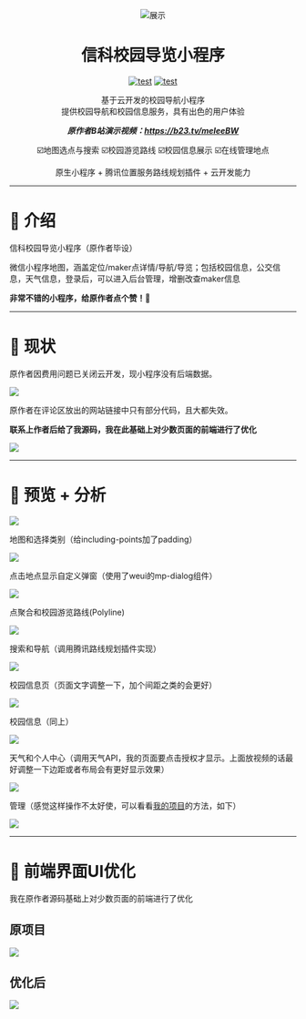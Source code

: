 <div align="center">

![展示](README/logo.png) 
    <h1> 信科校园导览小程序 </h1>

[![test](https://img.shields.io/badge/platform-微信小程序-green)](https://developers.weixin.qq.com/miniprogram/dev/framework/)
[![test](https://img.shields.io/badge/bilibili原作者-@四枂天-green)](https://space.bilibili.com/228827950)

基于云开发的校园导航小程序  
提供校园导航和校园信息服务，具有出色的用户体验

***原作者B站演示视频：https://b23.tv/meIeeBW***  

☑️地图选点与搜索  ☑️校园游览路线  ☑️校园信息展示  ☑️在线管理地点


原生小程序 + 腾讯位置服务路线规划插件 + 云开发能力
</div>

---

# 📖 介绍
  
信科校园导览小程序（原作者毕设）  

微信小程序地图，涵盖定位/maker点详情/导航/导览；包括校园信息，公交信息，天气信息，登录后，可以进入后台管理，增删改查maker信息  

**非常不错的小程序，给原作者点个赞！💖**

---

# 📢 现状

原作者因费用问题已关闭云开发，现小程序没有后端数据。  

![](README/mini.png)

原作者在评论区放出的网站链接中只有部分代码，且大都失效。

**联系上作者后给了我源码，我在此基础上对少数页面的前端进行了优化**  

![](README/chat.png)

---

# 🤩 预览 + 分析

![](README/1.png)  

地图和选择类别（给including-points加了padding）

![](README/2.png)

点击地点显示自定义弹窗（使用了weui的mp-dialog组件）

![](README/3.png)

点聚合和校园游览路线(Polyline)

![](README/4.png)

搜索和导航（调用腾讯路线规划插件实现）

![](README/5.png)

校园信息页（页面文字调整一下，加个间距之类的会更好）

![](README/6.png)

校园信息（同上）

![](README/7.png)

天气和个人中心（调用天气API，我的页面要点击授权才显示。上面放视频的话最好调整一下边距或者布局会有更好显示效果）

![](README/8.png)

管理（感觉这样操作不太好使，可以看看[我的项目](https://gitee.com/talmudmaster/GLU-Campus-Guide)的方法，如下）

![](README/guanli.png)

---

# 🎨 前端界面UI优化

我在原作者源码基础上对少数页面的前端进行了优化

## 原项目

![](README/origin.png)

## **优化后**

![](README/optimize.png)
